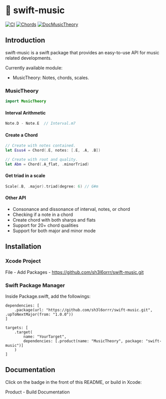 # 🎼 swift-music

[![CI](https://github.com/sh3l6orrr/swift-music/actions/workflows/CI.yml/badge.svg)](https://github.com/sh3l6orrr/swift-music/actions/workflows/CI.yml)
[![Chords](https://img.shields.io/badge/Reference-Chord-blue)](https://github.com/sh3l6orrr/swift-music/blob/cd183a7740aca10a7b7488c89794b8a17b3c296d/Sources/MusicTheory/_Documentation.docc/Articles/Chords%20Reference.md)
[![DocMusicTheory](https://img.shields.io/badge/Documentation-MusicTheory-blue)](https://sh3l6orrr.github.io/swift-music/)
## Introduction

swift-music is a swift package that provides an easy-to-use API for music related developments.

Currently available module:
- MusicTheory: Notes, chords, scales.

### MusicTheory
```swift
import MusicTheory
```
#### Interval Arithmetic
```swift
Note.D - Note.E  // Interval.m7
```

#### Create a Chord
```swift
// Create with notes contained.
let Esus4 = Chord(.E, notes: [.E, .A, .B]) 

// Create with root and quality.
let Abm = Chord(.A_flat, .minorTriad)

```

#### Get triad in a scale
```swift
Scale(.B, .major).triad(degree: 6) // G#m
```

#### Other API
- Consonance and dissonance of interval, notes, or chord
- Checking if a note in a chord
- Create chord with both sharps and flats
- Support for 20+ chord qualities
- Support for both major and minor mode


## Installation

### Xcode Project

File - Add Packages - https://github.com/sh3l6orrr/swift-music.git

### Swift Package Manager 

Inside Package.swift, add the followings:

```
dependencies: [
    .package(url: "https://github.com/sh3l6orrr/swift-music.git", .upToNextMajor(from: "1.0.0"))
]
```
```
targets: [
    .target(
        name: "YourTarget",
        dependencies: [.product(name: "MusicTheory", package: "swift-music")]
    )
]
```

## Documentation

Click on the badge in the front of this README, or build in Xcode:

Product - Build Documentation 



